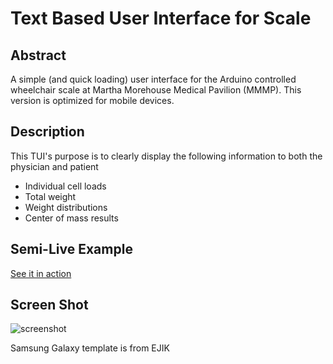 Text Based User Interface for Scale 
============================= 

Abstract
--------
A simple (and quick loading) user interface for the Arduino controlled wheelchair scale at Martha Morehouse Medical Pavilion (MMMP). This version is optimized for mobile devices.


Description
------------
This TUI's purpose is to clearly display the following information to both the physician and patient 
* Individual cell loads
* Total weight
* Weight distributions
* Center of mass results


Semi-Live Example
-----------------
[See it in action](http://mmmp.btcoding.com/playground/TUI/index.html)


Screen Shot
---------------

![screenshot](/screenshotMobile.png)

Samsung Galaxy template is from EJIK 

